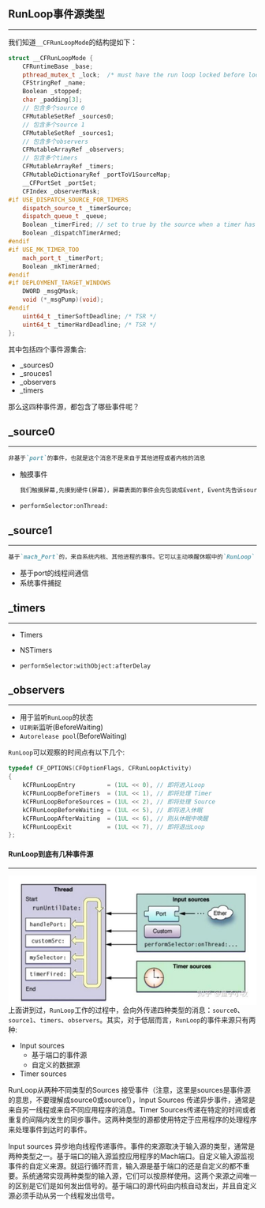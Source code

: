 ## RunLoop事件源类型

--------

我们知道`__CFRunLoopMode`的结构提如下：

```c++
struct __CFRunLoopMode {
    CFRuntimeBase _base;
    pthread_mutex_t _lock;	/* must have the run loop locked before locking this */
    CFStringRef _name;
    Boolean _stopped;
    char _padding[3];
    // 包含多个source 0
    CFMutableSetRef _sources0;
    // 包含多个source 1
    CFMutableSetRef _sources1;
    // 包含多个observers
    CFMutableArrayRef _observers;
    // 包含多个timers
    CFMutableArrayRef _timers;
    CFMutableDictionaryRef _portToV1SourceMap;
    __CFPortSet _portSet;
    CFIndex _observerMask;
#if USE_DISPATCH_SOURCE_FOR_TIMERS
    dispatch_source_t _timerSource;
    dispatch_queue_t _queue;
    Boolean _timerFired; // set to true by the source when a timer has fired
    Boolean _dispatchTimerArmed;
#endif
#if USE_MK_TIMER_TOO
    mach_port_t _timerPort;
    Boolean _mkTimerArmed;
#endif
#if DEPLOYMENT_TARGET_WINDOWS
    DWORD _msgQMask;
    void (*_msgPump)(void);
#endif
    uint64_t _timerSoftDeadline; /* TSR */
    uint64_t _timerHardDeadline; /* TSR */
};
```

其中包括四个事件源集合:

- _sources0
- _srouces1
- _observers
- _timers

那么这四种事件源，都包含了哪些事件呢？



## _source0

----------

```markdown
非基于`port`的事件，也就是这个消息不是来自于其他进程或者内核的消息
```

- 触摸事件

  ```markdown
  我们触摸屏幕,先摸到硬件(屏幕)，屏幕表面的事件会先包装成Event, Event先告诉source1（mach_port）,source1唤醒RunLoop, 然后将事件Event分发给source0,然后由source0来处理。
  ```

- `performSelector:onThread:`



## _source1

-------

```markdown
基于`mach_Port`的，来自系统内核、其他进程的事件。它可以主动唤醒休眠中的`RunLoop`
```

- 基于port的线程间通信
- 系统事件捕捉



## _timers

-------

- Timers

- NSTimers

- `performSelector:withObject:afterDelay`

  

## _observers

-----

- 用于监听`RunLoop`的状态
- `UI刷新`监听(BeforeWaiting)
- `Autorelease pool`(BeforeWaiting)

`RunLoop`可以观察的时间点有以下几个:

```objective-c
typedef CF_OPTIONS(CFOptionFlags, CFRunLoopActivity) 
{
    kCFRunLoopEntry         = (1UL << 0), // 即将进入Loop
    kCFRunLoopBeforeTimers  = (1UL << 1), // 即将处理 Timer
    kCFRunLoopBeforeSources = (1UL << 2), // 即将处理 Source
    kCFRunLoopBeforeWaiting = (1UL << 5), // 即将进入休眠
    kCFRunLoopAfterWaiting  = (1UL << 6), // 刚从休眠中唤醒
    kCFRunLoopExit          = (1UL << 7), // 即将退出Loop
};
```



#### RunLoop到底有几种事件源

-------

<img src='./pic/1.jpg' align=left>

上面讲到过，`RunLoop`工作的过程中，会向外传递四种类型的消息：`source0`、`source1`、`timers`、`observers`。其实，对于低层而言，`RunLoop`的事件来源只有两种:

- Input sources
  - 基于端口的事件源
  - 自定义的数据源
- Timer sources

RunLoop从两种不同类型的Sources 接受事件（注意，这里是sources是事件源的意思，不要理解成source0或source1），Input Sources 传递异步事件，通常是来自另一线程或来自不同应用程序的消息。Timer Sources传递在特定的时间或者重复的间隔内发生的同步事件。这两种类型的源都使用特定于应用程序的处理程序来处理事件到达时的事件。

Input sources 异步地向线程传递事件。事件的来源取决于输入源的类型，通常是两种类型之一。基于端口的输入源监控应用程序的Mach端口。自定义输入源监视事件的自定义来源。就运行循环而言，输入源是基于端口的还是自定义的都不重要。系统通常实现两种类型的输入源，它们可以按原样使用。这两个来源之间唯一的区别是它们是如何发出信号的。基于端口的源代码由内核自动发出，并且自定义源必须手动从另一个线程发出信号。







